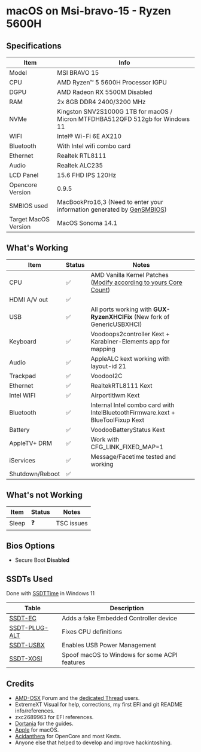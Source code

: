 # macOS on Msi-bravo-15 - Ryzen 5600H


## Specifications

| Item  | Info  |
| ------------ | ------------ |
| Model  | MSI BRAVO 15 |
| CPU  |  AMD Ryzen™ 5 5600H Processor IGPU |
|  DGPU | AMD Radeon RX 5500M Disabled |
| RAM  | 2x 8GB  DDR4 2400/3200 MHz  |
| NVMe  | Kingston SNV2S1000G 1TB for macOS / Micron MTFDHBA512QFD 512gb for Windows 11  |
| WIFI  | Intel® Wi-Fi 6E AX210  |
| Bluetooth  | With Intel wifi combo card  |
| Ethernet  | Realtek RTL8111  |
| Audio  | Realtek ALC235  |
| LCD Panel  | 15.6 FHD IPS 120Hz  |
| Opencore Version  | 0.9.5  |
| SMBIOS used  | MacBookPro16,3 (Need to enter your information generated by [GenSMBIOS](http://https://github.com/corpnewt/GenSMBIOS "GenSMBIOS"))  |
| Target MacOS Version  | MacOS Sonoma 14.1  |

## What's Working

| Item | Status | Notes |
| --- | --- | --- |
| CPU | ✅ | AMD Vanilla Kernel Patches ([Modify according to yours Core Count](https://github.com/AMD-OSX/AMD_Vanilla)) |
| HDMI A/V out | ✅ |   |
| USB | ✅ | All ports working with **GUX-RyzenXHCIFix** (New fork of GenericUSBXHCI)|
| Keyboard | ✅ | Voodoops2controller Kext + Karabiner-Elements app for mapping |
| Audio | ✅ | AppleALC kext working with layout-id 21 |
| Trackpad | ✅ | VoodooI2C |
| Ethernet | ✅ | RealtekRTL8111 Kext |
| Intel WIFI | ✅ | AirportItlwm Kext |
| Bluetooth | ✅ | Internal Intel combo card with IntelBluetoothFirmware.kext + BlueToolFixup Kext |
| Battery | ✅ | VoodooBatteryStatus Kext |
| AppleTV+ DRM | ✅ | Work with CFG_LINK_FIXED_MAP=1 |
| iServices | ✅ | Message/Facetime tested and working |
| Shutdown/Reboot | ✅ |   |

## What's not Working

| Item | Status | Notes |
| --- | --- | --- |
| Sleep | ❓ | TSC issues |

## Bios Options
*   Secure Boot **Disabled**



## SSDTs Used

Done with [SSDTTime](https://github.com/corpnewt/SSDTTime) in Windows 11

| Table | Description |
| --- | --- |
| [SSDT-EC](https://github.com/corpnewt/SSDTTime) | Adds a fake Embedded Controller device |
| [SSDT-PLUG-ALT](https://github.com/corpnewt/SSDTTime) | Fixes CPU definitions |
| [SSDT-USBX](https://github.com/corpnewt/SSDTTime) | Enables USB Power Management |
| [SSDT-XOSI](https://github.com/corpnewt/SSDTTime) | Spoof macOS to Windows for some ACPI features |

## Credits

*   [AMD-OSX](https://forum.amd-osx.com/) Forum and the [dedicated Thread](https://forum.amd-osx.com/threads/amd-rayon-r7-5800h-install-monterey-kernel-panic.2725) users.
*   ExtremeXT Visual for help, corrections, my first EFI and git README info/references.
*   zxc2689963 for EFI references.
*   [Dortania](https://dortania.github.io/OpenCore-Install-Guide/) for the guides.
*   [Apple](https://www.apple.com/) for macOS.
*   [Acidanthera](https://github.com/acidanthera) for OpenCore and most Kexts.
*   Anyone else that helped to develop and improve hackintoshing.